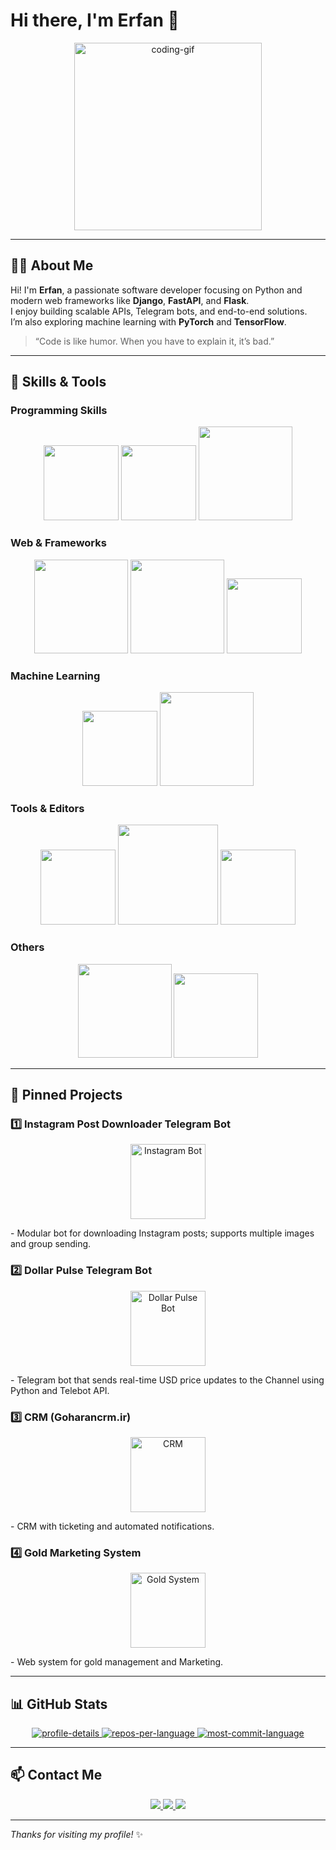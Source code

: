 # Hi there, I'm Erfan 👋

<p align="center">
  <img src="https://media.giphy.com/media/26ufnwz3wDUli7GU0/giphy.gif" width="300" alt="coding-gif"/>
</p>

---

## 👨‍💻 About Me
Hi! I'm **Erfan**, a passionate software developer focusing on Python and modern web frameworks like **Django**, **FastAPI**, and **Flask**.  
I enjoy building scalable APIs, Telegram bots, and end-to-end solutions.  
I’m also exploring machine learning with **PyTorch** and **TensorFlow**.  

> “Code is like humor. When you have to explain it, it’s bad.”

---

## 🔭 Skills & Tools

### Programming Skills
<p align="center">
  <img src="https://ziadoua.github.io/m3-Markdown-Badges/badges/Python/python2.svg" width="120" />
  <img src="https://ziadoua.github.io/m3-Markdown-Badges/badges/MySQL/mysql2.svg" width="120" />
  <img src="https://ziadoua.github.io/m3-Markdown-Badges/badges/PostgreSQL/postgresql2.svg" width="150" />
</p>

### Web & Frameworks
<p align="center">
  <img src="https://ziadoua.github.io/m3-Markdown-Badges/badges/FastAPI/fastapi2.svg" width="150" />
  <img src="https://ziadoua.github.io/m3-Markdown-Badges/badges/Django/django2.svg" width="150" />
  <img src="https://ziadoua.github.io/m3-Markdown-Badges/badges/Flask/flask2.svg" width="120" />
</p>

### Machine Learning
<p align="center">
  <img src="https://ziadoua.github.io/m3-Markdown-Badges/badges/PyTorch/pytorch2.svg" width="120" />
  <img src="https://ziadoua.github.io/m3-Markdown-Badges/badges/TensorFlow/tensorflow2.svg" width="150" />
</p>

### Tools & Editors
<p align="center">
  <img src="https://ziadoua.github.io/m3-Markdown-Badges/badges/Github/github2.svg" width="120" />
  <img src="https://ziadoua.github.io/m3-Markdown-Badges/badges/VisualStudioCode/visualstudiocode2.svg" width="160" />
  <img src="https://ziadoua.github.io/m3-Markdown-Badges/badges/Neovim/neovim2.svg" width="120" />
</p>

### Others
<p align="center">
  <img src="https://ziadoua.github.io/m3-Markdown-Badges/badges/Telegram/telegram2.svg" width="150" />
  <img src="https://ziadoua.github.io/m3-Markdown-Badges/badges/Twitter/twitter2.svg" width="135" />
</p>

---

## 🚀 Pinned Projects

### 1️⃣ Instagram Post Downloader Telegram Bot
<p align="center">
  <img src="https://ziadoua.github.io/m3-Markdown-Badges/badges/Telegram/telegram2.svg" width="120" alt="Instagram Bot"/>
</p>
- Modular bot for downloading Instagram posts; supports multiple images and group sending.

### 2️⃣ Dollar Pulse Telegram Bot
<p align="center">
  <a href="https://t.me/Dollar_pulse">
    <img src="https://ziadoua.github.io/m3-Markdown-Badges/badges/Telegram/telegram2.svg" width="120" alt="Dollar Pulse Bot"/>
  </a>
</p>
- Telegram bot that sends real-time USD price updates to the Channel using Python and Telebot API.

### 3️⃣ CRM (Goharancrm.ir)
<p align="center">
  <a href="https://goharancrm.ir">
    <img src="https://img.shields.io/badge/website-000000?style=for-the-badge&logo=About.me&logoColor=white" width="120" alt="CRM"/>
  </a>
</p>
- CRM with ticketing and automated notifications.  

### 4️⃣ Gold Marketing System
<p align="center">
  <a href="https://app.jourabian.com">
    <img src="https://img.shields.io/badge/website-000000?style=for-the-badge&logo=About.me&logoColor=white" width="120" alt="Gold System"/>
  </a>
</p>
- Web system for gold management and Marketing.  

---

## 📊 GitHub Stats
<p align="center">
  <a href="https://github.com/erfunzi">
    <img src="https://github-profile-summary-cards.vercel.app/api/cards/profile-details?username=erfunzi&theme=radical" alt="profile-details" />
  </a>
  <a href="https://github.com/erfunzi">
    <img src="https://github-profile-summary-cards.vercel.app/api/cards/repos-per-language?username=Erfunzi&theme=radical" alt="repos-per-language" />
  </a>
  <a href="https://github.com/erfunzi">
    <img src="https://github-profile-summary-cards.vercel.app/api/cards/most-commit-language?username=erfunzi&theme=radical" alt="most-commit-language" />
  </a>
</p>

---

## 📫 Contact Me
<p align="center">
  <a href="mailto:erfzia83@gmail.com">
    <img src="https://img.shields.io/badge/Email-erfzia83@gmail.com-D14836?style=flat-square&logo=gmail" />
  </a>
  <a href="https://github.com/erfunzi">
    <img src="https://img.shields.io/badge/GitHub-erfunzi-181717?style=flat-square&logo=github" />
  </a>
  <a href="https://t.me/erfun_zi">
    <img src="https://img.shields.io/badge/Telegram-Erfun_zi-2CA5E0?style=flat-square&logo=telegram" />
  </a>
</p>

---

*Thanks for visiting my profile!* ✨